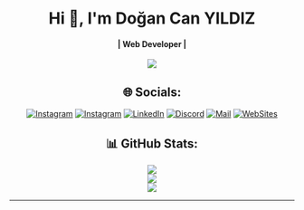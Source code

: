 <div align="center">

# Hi 👋, I'm Doğan Can YILDIZ

#### | Web Developer | 

![](https://komarev.com/ghpvc/?username=dogancanyildiz&color=blueviolet)

## 🌐 Socials:
[![Instagram](https://img.shields.io/badge/Instagram-%23E4405F.svg?logo=Instagram&logoColor=white)](https://instagram.com/dogancanyildiz.dev/) 
[![Instagram](https://img.shields.io/badge/Instagram-%23E4405F.svg?logo=Instagram&logoColor=white)](https://instagram.com/dev.dogancanyildiz/)
[![LinkedIn](https://img.shields.io/badge/LinkedIn-%230077B5.svg?logo=linkedin&logoColor=white)](https://linkedin.com/in/dogancanyildiz/)
[![Discord](https://img.shields.io/badge/Discord-%237289DA.svg?logo=discord&logoColor=white)](https://discord.com/users/691307672586420267/)
[![Mail](https://img.shields.io/badge/Mail-D14836?logo=gmail&logoColor=white)](mailto:info@dogancanyildiz.com/)
[![WebSites](https://img.shields.io/badge/WebSites-D14836?&logo=webtrees&logoColor=white&color=green)](https://www.dogancanyildiz.com/)



## 📊 GitHub Stats:
![](https://github-readme-stats.vercel.app/api?username=dogancanyildiz&theme=tokyonight&hide_border=false&include_all_commits=true&count_private=true)<br/>
![](https://github-readme-streak-stats.herokuapp.com/?user=dogancanyildiz&theme=tokyonight&hide_border=false)<br/>
![](https://github-readme-stats.vercel.app/api/top-langs/?username=dogancanyildiz&theme=tokyonight&hide_border=false&include_all_commits=true&count_private=true&layout=compact)

---
</div>


